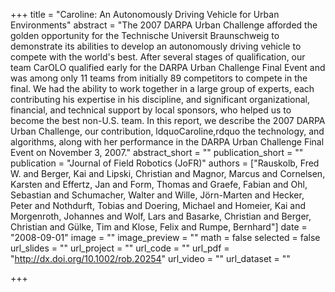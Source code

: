 +++
title = "Caroline: An Autonomously Driving Vehicle for Urban Environments"
abstract = "The 2007 DARPA Urban Challenge afforded the golden opportunity for the Technische Universit Braunschweig to demonstrate its abilities to develop an autonomously driving vehicle to compete with the world's best. After several stages of qualification, our team CarOLO qualified early for the DARPA Urban Challenge Final Event and was among only 11 teams from initially 89 competitors to compete in the final. We had the ability to work together in a large group of experts, each contributing his expertise in his discipline, and significant organizational, financial, and technical support by local sponsors, who helped us to become the best non-U.S. team. In this report, we describe the 2007 DARPA Urban Challenge, our contribution, ldquoCaroline,rdquo the technology, and algorithms, along with her performance in the DARPA Urban Challenge Final Event on November 3, 2007."
abstract_short = ""
publication_short = ""
publication = "Journal of Field Robotics (JoFR)"
authors = ["Rauskolb, Fred W. and Berger, Kai and Lipski, Christian and Magnor, Marcus and Cornelsen, Karsten and Effertz, Jan and Form, Thomas and Graefe, Fabian and Ohl, Sebastian and Schumacher, Walter and Wille, Jörn-Marten and Hecker, Peter and Nothdurft, Tobias and Doering, Michael and Homeier, Kai and Morgenroth, Johannes and Wolf, Lars and Basarke, Christian and Berger, Christian and Gülke, Tim and Klose, Felix and Rumpe, Bernhard"]
date = "2008-09-01"
image = ""
image_preview = ""
math = false
selected = false
url_slides = ""
url_project = ""
url_code = ""
url_pdf = "http://dx.doi.org/10.1002/rob.20254"
url_video = ""
url_dataset = ""

+++
